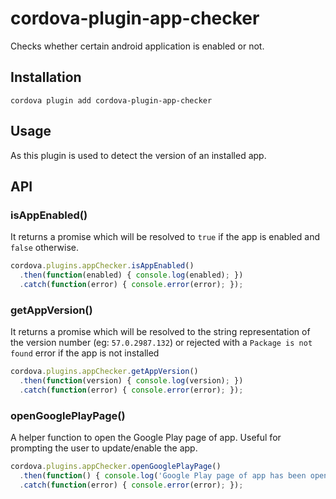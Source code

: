 # cordova-plugin-app-checker

Checks whether certain android application is enabled or not.

## Installation

```
cordova plugin add cordova-plugin-app-checker
```

## Usage

As this plugin is used to detect the version of an installed app.

## API

### isAppEnabled()

It returns a promise which will be resolved to `true` if the app is enabled and `false` otherwise.

```js
cordova.plugins.appChecker.isAppEnabled()
  .then(function(enabled) { console.log(enabled); })
  .catch(function(error) { console.error(error); });
```

### getAppVersion()

It returns a promise which will be resolved to the string representation of the version number (eg: `57.0.2987.132`) or rejected with a `Package is not found` error if the app is not installed

```js
cordova.plugins.appChecker.getAppVersion()
  .then(function(version) { console.log(version); })
  .catch(function(error) { console.error(error); });
```

### openGooglePlayPage()

A helper function to open the Google Play page of app. Useful for prompting the user to update/enable the app.

```js
cordova.plugins.appChecker.openGooglePlayPage()
  .then(function() { console.log('Google Play page of app has been opened.'); })
  .catch(function(error) { console.error(error); });
```